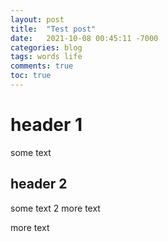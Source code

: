 ```yaml
---
layout: post
title:  "Test post"
date:   2021-10-08 00:45:11 -7000
categories: blog
tags: words life
comments: true
toc: true
---
```


# header 1

some text


## header 2
some text 2
more text

more text
